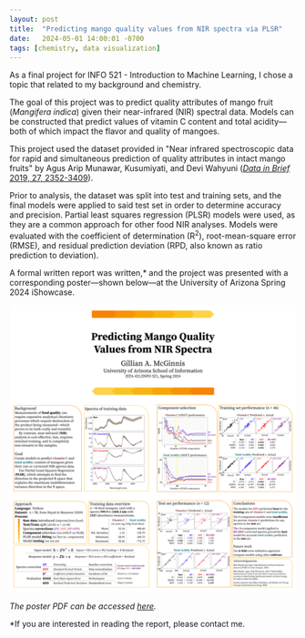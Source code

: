 ```yaml
---
layout: post
title:  "Predicting mango quality values from NIR spectra via PLSR"
date:   2024-05-01 14:00:01 -0700
tags: [chemistry, data visualization]
---
```


As a final project for INFO 521 - Introduction to Machine Learning, I chose a topic that related to my background and chemistry.

The goal of this project was to predict quality attributes of mango fruit (<i>Mangifera indica</i>) given their near-infrared (NIR) spectral data. Models can be constructed that predict values of vitamin C content and total acidity—both of which impact the flavor and quality of mangoes.

This project used the dataset provided in "Near infrared spectroscopic data for rapid and simultaneous prediction of quality attributes in intact mango fruits" by Agus Arip Munawar, Kusumiyati, and Devi Wahyuni ([_Data in Brief_ 2019, 27, 2352-3409](https://doi.org/10.1016/j.dib.2019.104789)).

Prior to analysis, the dataset was split into test and training sets, and the final models were applied to said test set in order to determine accuracy and precision.
Partial least squares regression (PLSR) models were used, as they are a common approach for other food NIR analyses.
Models were evaluated with the coefficient of determination (R<sup>2</sup>), root-mean-square error (RMSE), and residual prediction deviation (RPD, also known as ratio prediction to deviation).

A formal written report was written,* and the project was presented with a corresponding poster—shown below—at the University of Arizona Spring 2024 iShowcase.

![Poster](/assets/handouts/2024-05-mango-poster.png)

_The poster PDF can be accessed <a href = "https://drive.google.com/file/d/1Vi8V_5gb_c5tLPAWyri6L2PITKSa7z9S/view?usp=sharing" target="_blank" rel="noopener noreferrer">here</a>._

*If you are interested in reading the report, please contact me.